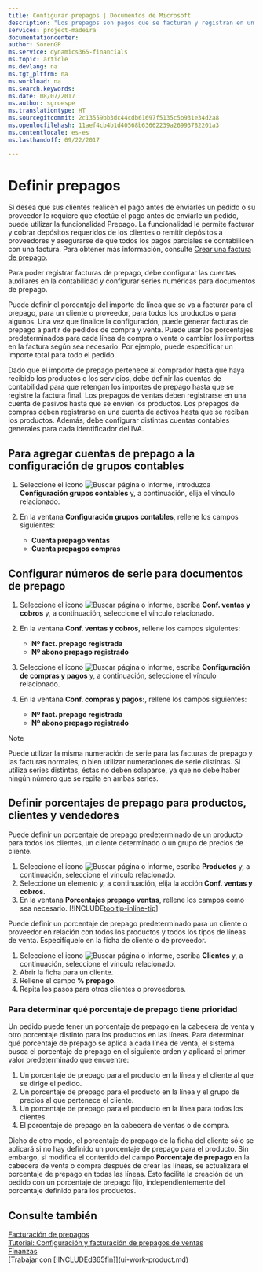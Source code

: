 ```yaml
---
title: Configurar prepagos | Documentos de Microsoft
description: "Los prepagos son pagos que se facturan y registran en un pedido de prepago de ventas o compras antes de la facturación final. Puede requerir un depósito antes de fabricar productos bajo pedido o puede requerir el pago antes de enviar productos a un cliente. La funcionalidad de prepagos le permite facturar y cobrar depósitos requeridos de los clientes o remitir depósitos a proveedores. De este modo, puede asegurar que todos los pagos se registran contra una factura."
services: project-madeira
documentationcenter: 
author: SorenGP
ms.service: dynamics365-financials
ms.topic: article
ms.devlang: na
ms.tgt_pltfrm: na
ms.workload: na
ms.search.keywords: 
ms.date: 08/07/2017
ms.author: sgroespe
ms.translationtype: HT
ms.sourcegitcommit: 2c13559bb3dc44cdb61697f5135c5b931e34d2a8
ms.openlocfilehash: 11aef4cb4b1d40568b63662239a26993782201a3
ms.contentlocale: es-es
ms.lasthandoff: 09/22/2017

---
```

# <a name="how-to-set-up-prepayments"></a>Definir prepagos
Si desea que sus clientes realicen el pago antes de enviarles un pedido o su proveedor le requiere que efectúe el pago antes de enviarle un pedido, puede utilizar la funcionalidad Prepago. La funcionalidad le permite facturar y cobrar depósitos requeridos de los clientes o remitir depósitos a proveedores y asegurarse de que todos los pagos parciales se contabilicen con una factura. Para obtener más información, consulte [Crear una factura de prepago](finance-how-to-create-prepayment-invoices.md).

Para poder registrar facturas de prepago, debe configurar las cuentas auxiliares en la contabilidad y configurar series numéricas para documentos de prepago.  

Puede definir el porcentaje del importe de línea que se va a facturar para el prepago, para un cliente o proveedor, para todos los productos o para algunos. Una vez que finalice la configuración, puede generar facturas de prepago a partir de pedidos de compra y venta. Puede usar los porcentajes predeterminados para cada línea de compra o venta o cambiar los importes en la factura según sea necesario. Por ejemplo, puede especificar un importe total para todo el pedido.  

Dado que el importe de prepago pertenece al comprador hasta que haya recibido los productos o los servicios, debe definir las cuentas de contabilidad para que retengan los importes de prepago hasta que se registre la factura final. Los prepagos de ventas deben registrarse en una cuenta de pasivos hasta que se envíen los productos. Los prepagos de compras deben registrarse en una cuenta de activos hasta que se reciban los productos. Además, debe configurar distintas cuentas contables generales para cada identificador del IVA.

## <a name="to-add-prepayment-accounts-to-the-general-posting-setup"></a>Para agregar cuentas de prepago a la configuración de grupos contables  

1. Seleccione el icono ![Buscar página o informe](media/ui-search/search_small.png "icono Buscar página o informe"), introduzca **Configuración grupos contables** y, a continuación, elija el vínculo relacionado.
2. En la ventana **Configuración grupos contables**, rellene los campos siguientes:  

    - **Cuenta prepago ventas**  
    - **Cuenta prepagos compras**  

## <a name="to-set-up-number-series-for-prepayment-documents"></a>Configurar números de serie para documentos de prepago  

1. Seleccione el icono ![Buscar página o informe](media/ui-search/search_small.png "icono Buscar página o informe"), escriba **Conf. ventas y cobros** y, a continuación, seleccione el vínculo relacionado.
2. En la ventana **Conf. ventas y cobros**, rellene los campos siguientes:  

   - **Nº fact. prepago registrada**
   - **Nº abono prepago registrado**

1. Seleccione el icono ![Buscar página o informe](media/ui-search/search_small.png "icono Buscar página o informe"), escriba **Configuración de compras y pagos** y, a continuación, seleccione el vínculo relacionado.
2. En la ventana **Conf. compras y pagos:**, rellene los campos siguientes:

    - **Nº fact. prepago registrada**
    - **Nº abono prepago registrado**

> [!NOTE]  
>  Puede utilizar la misma numeración de serie para las facturas de prepago y las facturas normales, o bien utilizar numeraciones de serie distintas. Si utiliza series distintas, éstas no deben solaparse, ya que no debe haber ningún número que se repita en ambas series.  

## <a name="to-set-up-prepayment-percentages-for-items-customers-and-vendors"></a>Definir porcentajes de prepago para productos, clientes y vendedores  
Puede definir un porcentaje de prepago predeterminado de un producto para todos los clientes, un cliente determinado o un grupo de precios de cliente.  

1. Seleccione el icono ![Buscar página o informe](media/ui-search/search_small.png "icono Buscar página o informe"), escriba **Productos** y, a continuación, seleccione el vínculo relacionado.
2. Seleccione un elemento y, a continuación, elija la acción **Conf. ventas y cobros**.  
3. En la ventana **Porcentajes prepago ventas**, rellene los campos como sea necesario. [!INCLUDE[tooltip-inline-tip](includes/tooltip-inline-tip_md.md)]

Puede definir un porcentaje de prepago predeterminado para un cliente o proveedor en relación con todos los productos y todos los tipos de líneas de venta. Especifíquelo en la ficha de cliente o de proveedor.

1. Seleccione el icono ![Buscar página o informe](media/ui-search/search_small.png "icono Buscar página o informe"), escriba **Clientes** y, a continuación, seleccione el vínculo relacionado.
2. Abrir la ficha para un cliente.
3. Rellene el campo **% prepago**.
4. Repita los pasos para otros clientes o proveedores.  

### <a name="to-determine-which-prepayment-percentage-has-first-priority"></a>Para determinar qué porcentaje de prepago tiene prioridad  
Un pedido puede tener un porcentaje de prepago en la cabecera de venta y otro porcentaje distinto para los productos en las líneas. Para determinar qué porcentaje de prepago se aplica a cada línea de venta, el sistema busca el porcentaje de prepago en el siguiente orden y aplicará el primer valor predeterminado que encuentre:  
1. Un porcentaje de prepago para el producto en la línea y el cliente al que se dirige el pedido.  
2. Un porcentaje de prepago para el producto en la línea y el grupo de precios al que pertenece el cliente.  
3. Un porcentaje de prepago para el producto en la línea para todos los clientes.  
4. El porcentaje de prepago en la cabecera de ventas o de compra.  

Dicho de otro modo, el porcentaje de prepago de la ficha del cliente sólo se aplicará si no hay definido un porcentaje de prepago para el producto. Sin embargo, si modifica el contenido del campo **Porcentaje de prepago** en la cabecera de venta o compra después de crear las líneas, se actualizará el porcentaje de prepago en todas las líneas. Esto facilita la creación de un pedido con un porcentaje de prepago fijo, independientemente del porcentaje definido para los productos.

## <a name="see-also"></a>Consulte también  
[Facturación de prepagos](finance-invoice-prepayments.md)  
[Tutorial: Configuración y facturación de prepagos de ventas](walkthrough-setting-up-and-invoicing-sales-prepayments.md)  
[Finanzas](finance.md)  
[Trabajar con [!INCLUDE[d365fin](includes/d365fin_md.md)]](ui-work-product.md)


